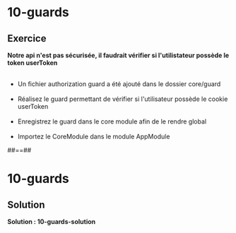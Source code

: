<!-- .slide: class="exercice" -->
# 10-guards
## Exercice
**Notre api n'est pas sécurisée, il faudrait vérifier si l'utilistateur possède le token userToken**<br><br>

- Un fichier authorization guard a été ajouté dans le dossier core/guard <br><br>
- Réalisez le guard permettant de vérifier si l'utilisateur possède le cookie userToken<br><br>
- Enregistrez le guard dans le core module afin de le rendre global <br><br>
- Importez le CoreModule dans le module AppModule

##==##
<!-- .slide: class="exercice" -->
# 10-guards
## Solution
**Solution : 10-guards-solution**
<!-- .element: class="full-center" -->
